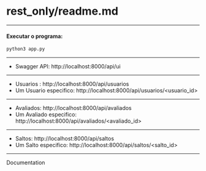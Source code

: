 # rest_only/readme.md
---
#### Executar o programa:

```bash
python3 app.py
```
---
- Swagger API: http://localhost:8000/api/ui
---
- Usuarios : http://localhost:8000/api/usuarios  
- Um Usuario especifico: http://localhost:8000/api/usuarios/<usuario_id>  
---
- Avaliados: http://localhost:8000/api/avaliados
- Um Avaliado especifico: http://localhost:8000/api/avaliados/<avaliado_id>
---
- Saltos: http://localhost:8000/api/saltos
- Um Salto especifico: http://localhost:8000/api/saltos/<salto_id>

---
Documentation